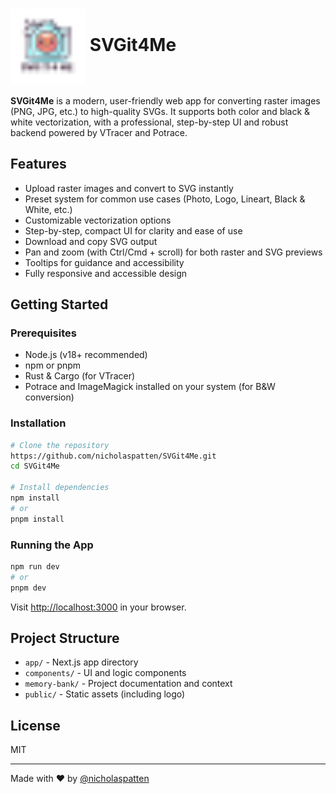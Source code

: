 # <img src="public/logo.svg" alt="SVG It 4 Me Logo" width="120" style="vertical-align:middle;" /> SVGit4Me

**SVGit4Me** is a modern, user-friendly web app for converting raster images (PNG, JPG, etc.) to high-quality SVGs. It supports both color and black & white vectorization, with a professional, step-by-step UI and robust backend powered by VTracer and Potrace.

## Features
- Upload raster images and convert to SVG instantly
- Preset system for common use cases (Photo, Logo, Lineart, Black & White, etc.)
- Customizable vectorization options
- Step-by-step, compact UI for clarity and ease of use
- Download and copy SVG output
- Pan and zoom (with Ctrl/Cmd + scroll) for both raster and SVG previews
- Tooltips for guidance and accessibility
- Fully responsive and accessible design

## Getting Started

### Prerequisites
- Node.js (v18+ recommended)
- npm or pnpm
- Rust & Cargo (for VTracer)
- Potrace and ImageMagick installed on your system (for B&W conversion)

### Installation

```bash
# Clone the repository
https://github.com/nicholaspatten/SVGit4Me.git
cd SVGit4Me

# Install dependencies
npm install
# or
pnpm install
```

### Running the App

```bash
npm run dev
# or
pnpm dev
```

Visit [http://localhost:3000](http://localhost:3000) in your browser.

## Project Structure
- `app/` - Next.js app directory
- `components/` - UI and logic components
- `memory-bank/` - Project documentation and context
- `public/` - Static assets (including logo)

## License
MIT

---

Made with ❤️ by [@nicholaspatten](https://github.com/nicholaspatten) 